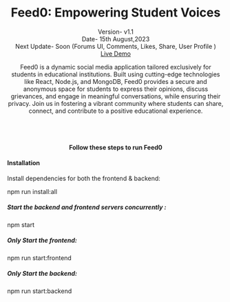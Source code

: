 <h1 align="center">Feed0: Empowering Student Voices</h1>
<p align="center">Version- v1.1 <br>Date- 15th August,2023 <br>Next Update- Soon (Forums UI, Comments, Likes, Share, User Profile ) <br>
<a href="https://feed0.netlify.app">Live Demo</a></p>

<p align="center">Feed0 is a dynamic social media application tailored exclusively for students in educational institutions. Built using cutting-edge technologies like React, Node.js, and MongoDB, Feed0 provides a secure and anonymous space for students to express their opinions, discuss grievances, and engage in meaningful conversations, while ensuring their privacy. Join us in fostering a vibrant community where students can share, connect, and contribute to a positive educational experience.</p>

<br><br>

<h4 align="center">Follow these steps to run Feed0</h4>

#### Installation

Install dependencies for both the frontend & backend:

npm run install:all

##### Start the backend and frontend servers concurrently :

npm start

##### Only Start the frontend:

npm run start:frontend

##### Only Start the backend:

npm run start:backend
